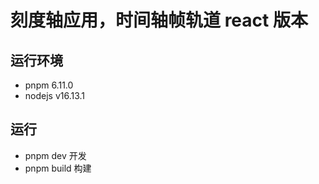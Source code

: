 # 刻度轴应用，时间轴帧轨道 react 版本

## 运行环境
- pnpm 6.11.0
- nodejs v16.13.1

## 运行
- pnpm dev 开发
- pnpm build 构建
